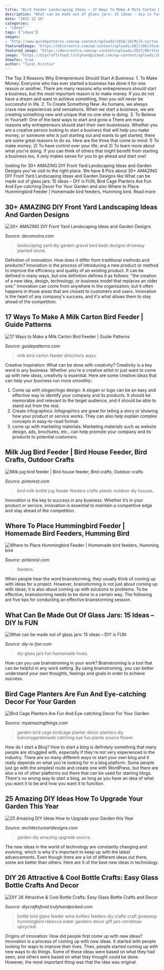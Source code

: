 ```yaml
---
title: "Bird Feeder Landscaping Ideas ~ 17 Ways To Make A Milk Carton Bird Feeder"
description: "What can be made out of glass jars: 15 ideas – diy is fun"
date: "2022-12-18"
categories:
- "ideas"
tags: ["ideas"]
images:
- "http://www.guidepatterns.com/wp-content/uploads/2016/10/Milk-Carton-Bird-Feeder-Directions.jpg"
featuredImage: "https://decorextra.com/wp-content/uploads/2017/06/Stone-Gravel-Planted-Beds-Front-Yard-Landscaping-Ideas-and-projects.jpg"
featured_image: "https://decorextra.com/wp-content/uploads/2017/06/Stone-Gravel-Planted-Beds-Front-Yard-Landscaping-Ideas-and-projects.jpg"
image: "https://diycraftsfood.trulyhandpicked.com/wp-content/uploads/2017/06/DIY-Glass-bottle-bird-feeder.jpg"
ShowToc: true
author: "Tyrel Ritchie"
---
```



The Top 3 Reasons Why Entrepreneurs Should Start A Business: 1. To Make Money: Everyone who has ever started a business has done it for one reason or another. There are many reasons why entrepreneurs should start a business, but the most important reason is to make money. If you do not have a dream and want to achieve something, then you will never be successful in life. 2. To Create Something New: As humans, we always crave new experiences and sensations. When we start a business, we are creating something new and unique that no one else is doing. 3. To Believe In Yourself: One of the best ways to start and grow a
There are many reasons why entrepreneurs should start their own businesses. Whether you are a creative person looking to start a business that will help you make money, or someone who is just starting out and wants to get started, there are some great reasons to do so. Here are the three that come to mind: 1) To make money; 2) To have control over your life; and 3) To learn more about what you’re doing. If you can think of others that might benefit from starting a business too, it only makes sense for you to go ahead and start one!

	

		
looking for 30+ AMAZING DIY Front Yard Landscaping Ideas and Garden Designs you've visit to the right place. We have 8 Pics about 30+ AMAZING DIY Front Yard Landscaping Ideas and Garden Designs like What can be made out of glass jars: 15 ideas – DIY is FUN, Bird Cage Planters Are Fun And Eye-catching Decor For Your Garden and also Where to Place Hummingbird Feeder | Homemade bird feeders, Humming bird. Read more:
		
    
## 30+ AMAZING DIY Front Yard Landscaping Ideas And Garden Designs

<img loading=lazy src="https://decorextra.com/wp-content/uploads/2017/06/Stone-Gravel-Planted-Beds-Front-Yard-Landscaping-Ideas-and-projects.jpg" onerror="this.onerror=null;this.src='https://tse2.mm.bing.net/th?id=OIP.bqxpRu-57X5KcTONsMMtcAHaLH&amp;pid=15.1';" alt="30+ AMAZING DIY Front Yard Landscaping Ideas and Garden Designs">

_Source: decorextra.com_

>landscaping yard diy garden gravel bed beds designs driveway planted stone. 

	

Definition of innovation: How does it differ from traditional methods and products?
Innovation is the process of introducing a new product or method to improve the efficiency and quality of an existing product. It can be defined in many ways, but one definition defines it as follows: "the creation of a new idea, design, technology, or business model that replaces an older one." Innovation can come from anywhere in the organization, but it often happens in those areas that are closest to customers and users. Innovation is the heart of any company's success, and it's what allows them to stay ahead of the competition.

    
## 17 Ways To Make A Milk Carton Bird Feeder | Guide Patterns

<img loading=lazy src="http://www.guidepatterns.com/wp-content/uploads/2016/10/Milk-Carton-Bird-Feeder-Directions.jpg" onerror="this.onerror=null;this.src='https://tse4.mm.bing.net/th?id=OIP.wLVfYtpbf78PWld-rxkDOgHaLH&amp;pid=15.1';" alt="17 Ways to Make a Milk Carton Bird Feeder | Guide Patterns">

_Source: guidepatterns.com_

>milk bird carton feeder directions ways. 

	

Creative Inspiration: What can be done with creativity?
Creativity is a key word in any business. Whether you're a creative artist or just want to come up with new ideas, creativity is essential. Here are some creative ideas that can help your business run more smoothly: 
1. Come up with slogan/logo design: A slogan or logo can be an easy and effective way to identify your company and its products. It should be memorable and relevant to the target audience, and it should be able to stand out from the rest. 
2. Create infographics: Infographics are great for telling a story or showing how your product or service works. They can also help explain complex concepts in easy-to-read format. 
3. come up with marketing materials: Marketing materials such as website design, ads, brochures, etc., can help promote your company and its products to potential customers.

    
## Milk Jug Bird Feeder | Bird House Feeder, Bird Crafts, Outdoor Crafts

<img loading=lazy src="https://i.pinimg.com/736x/03/40/56/034056f7c1de6b5c60040985bad3e220--bird-crafts-outdoor-crafts.jpg" onerror="this.onerror=null;this.src='https://tse2.mm.bing.net/th?id=OIP.JvVInCgThvtJun1ffRnumgHaJ3&amp;pid=15.1';" alt="Milk jug bird feeder | Bird house feeder, Bird crafts, Outdoor crafts">

_Source: pinterest.com_

>bird milk bottle jug feeder feeders crafts plastic outdoor diy houses. 

	

Innovation is the key to success in any business. Whether it’s in your product or service, innovation is essential to maintain a competitive edge and stay ahead of the competition.

    
## Where To Place Hummingbird Feeder | Homemade Bird Feeders, Humming Bird

<img loading=lazy src="https://i.pinimg.com/736x/08/97/b1/0897b14f8c60b657d1055e16aaee6e47.jpg" onerror="this.onerror=null;this.src='https://tse4.mm.bing.net/th?id=OIP.oGUO3Ejdv6dmsBPOUolwOwHaLH&amp;pid=15.1';" alt="Where to Place Hummingbird Feeder | Homemade bird feeders, Humming bird">

_Source: pinterest.com_

>feeders. 

	

When people hear the word brainstorming, they usually think of coming up with ideas for a project. However, brainstorming is not just about coming up with ideas; it is also about coming up with solutions to problems. To be effective, brainstorming needs to be done in a certain way. The following are five tips for conducting an effective brainstorming session.

    
## What Can Be Made Out Of Glass Jars: 15 Ideas – DIY Is FUN

<img loading=lazy src="https://diy-is-fun.com/wp-content/uploads/2015/04/041415_1701_Whatcanbema5.jpg" onerror="this.onerror=null;this.src='https://tse2.mm.bing.net/th?id=OIP.rOkmXfho4sZ1C8-Bp6WaqQHaJ4&amp;pid=15.1';" alt="What can be made out of glass jars: 15 ideas – DIY is FUN">

_Source: diy-is-fun.com_

>diy glass jars fun homemade hives. 

	

How can you use brainstroming in your work?
Brainstroming is a tool that can be helpful in any work setting. By using brainstroming, you can better understand your own thoughts, feelings and goals in order to achieve success.

    
## Bird Cage Planters Are Fun And Eye-catching Decor For Your Garden

<img loading=lazy src="http://myamazingthings.com/wp-content/uploads/2017/06/bird-cage-garden-ideas-11.jpg" onerror="this.onerror=null;this.src='https://tse4.mm.bing.net/th?id=OIP.MkibNDDhH9gPgC1ixvpzagAAAA&amp;pid=15.1';" alt="Bird Cage Planters Are Fun And Eye-catching Decor For Your Garden">

_Source: myamazingthings.com_

>garden bird cage birdcage planter decor planters diy balconygardenweb catching eye fun plants source flower. 

	

How do I start a Blog?
How to start a blog is definitely something that many people are struggled with, especially if they're not very experienced in the industry. There are so many different ways to start your own blog and it really depends on what you're looking for in a blog platform. Some people just go with the simplest route and create one with WordPress, but there are also a lot of other platforms out there that can be used for starting blogs. There's no wrong way to start a blog, as long as you have an idea of what you want it to be and how you want it to function.

    
## 25 Amazing DIY Ideas How To Upgrade Your Garden This Year

<img loading=lazy src="https://www.architectureartdesigns.com/wp-content/uploads/2014/02/1140.jpg" onerror="this.onerror=null;this.src='https://tse3.mm.bing.net/th?id=OIP.yzGUr_6P5i9dGxIEIh_HdwAAAA&amp;pid=15.1';" alt="25 Amazing DIY Ideas How to Upgrade your Garden this Year">

_Source: architectureartdesigns.com_

>garden diy amazing upgrade source. 

	

The new ideas in the world of technology are constantly changing and evolving, which is why it's important to keep up with the latest advancements. Even though there are a lot of different ideas out there, some are better than others. Here are 5 of the best new ideas in technology.

    
## DIY 26 Attractive &amp; Cool Bottle Crafts: Easy Glass Bottle Crafts And Decor

<img loading=lazy src="https://diycraftsfood.trulyhandpicked.com/wp-content/uploads/2017/06/DIY-Glass-bottle-bird-feeder.jpg" onerror="this.onerror=null;this.src='https://tse2.mm.bing.net/th?id=OIP.M9tFy3ggkx8_jqPyz158xgHaK8&amp;pid=15.1';" alt="DIY 26 Attractive &amp; Cool Bottle Crafts: Easy Glass Bottle Crafts and Decor">

_Source: diycraftsfood.trulyhandpicked.com_

>bottle bird glass feeder wine bottles feeders diy crafts craft giveaway hummingbird rebecca water gardens decor gift jars christmas upcycled. 

	

Origins of innovation: How did people first come up with new ideas?
Innovation is a process of coming up with new ideas. It started with people looking for ways to improve their lives. Then, people started coming up with new ways to do things. Some of these ideas were based on what they had seen, and others were based on what they thought could be done. However, the most important thing was that the idea was original.

